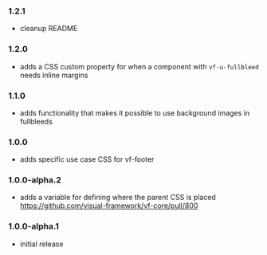 ### 1.2.1

* cleanup README

### 1.2.0

* adds a CSS custom property for when a component with `vf-u-fullbleed` needs inline margins

### 1.1.0

* adds functionality that makes it possible to use background images in fullbleeds

### 1.0.0

* adds specific use case CSS for vf-footer

### 1.0.0-alpha.2

* adds a variable for defining where the parent CSS is placed https://github.com/visual-framework/vf-core/pull/800

### 1.0.0-alpha.1

* initial release
